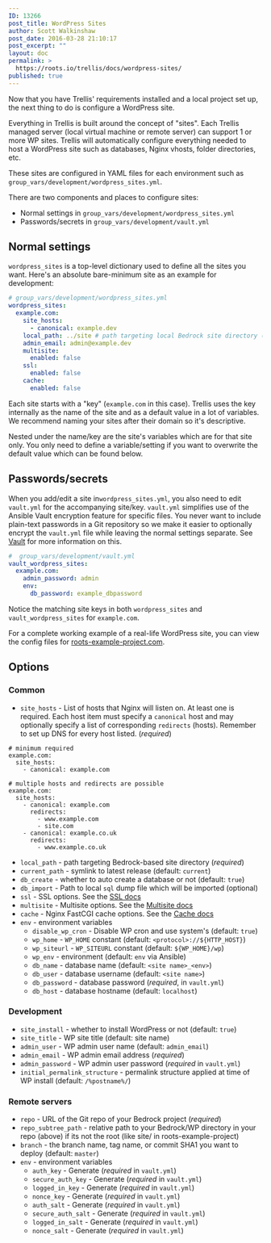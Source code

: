 ```yaml
---
ID: 13266
post_title: WordPress Sites
author: Scott Walkinshaw
post_date: 2016-03-28 21:10:17
post_excerpt: ""
layout: doc
permalink: >
  https://roots.io/trellis/docs/wordpress-sites/
published: true
---
```

Now that you have Trellis' requirements installed and a local project set up, the next thing to do is configure a WordPress site.

Everything in Trellis is built around the concept of "sites". Each Trellis managed server (local virtual machine or remote server) can support 1 or more WP sites. Trellis will automatically configure everything needed to host a WordPress site such as databases, Nginx vhosts, folder directories, etc.

These sites are configured in YAML files for each environment such as `group_vars/development/wordpress_sites.yml`.

There are two components and places to configure sites:

* Normal settings in `group_vars/development/wordpress_sites.yml`
* Passwords/secrets in `group_vars/development/vault.yml`

## Normal settings

`wordpress_sites` is a top-level dictionary used to define all the sites you want. Here's an absolute bare-minimum site as an example for development:

```yaml
# group_vars/development/wordpress_sites.yml
wordpress_sites:
  example.com:
    site_hosts:
      - canonical: example.dev
    local_path: ../site # path targeting local Bedrock site directory (relative to Ansible root)
    admin_email: admin@example.dev
    multisite:
      enabled: false
    ssl:
      enabled: false
    cache:
      enabled: false
```

Each site starts with a "key" (`example.com` in this case). Trellis uses the key internally as the name of the site and as a default value in a lot of variables. We recommend naming your sites after their domain so it's descriptive.

Nested under the name/key are the site's variables which are for that site only. You only need to define a variable/setting if you want to overwrite the default value which can be found below.

## Passwords/secrets

When you add/edit a site in`wordpress_sites.yml`, you also need to edit `vault.yml` for the accompanying site/key. `vault.yml` simplifies use of the Ansible Vault encryption feature for specific files. You never want to include plain-text passwords in a Git repository so we make it easier to optionally encrypt the `vault.yml` file while leaving the normal settings separate. See [Vault](https://roots.io/trellis/docs/vault/) for more information on this.

```yaml
#  group_vars/development/vault.yml
vault_wordpress_sites:
  example.com:
    admin_password: admin
    env:
      db_password: example_dbpassword
```

Notice the matching site keys in both `wordpress_sites` and `vault_wordpress_sites` for `example.com`.

For a complete working example of a real-life WordPress site, you can view the config files for [roots-example-project.com](https://github.com/roots/roots-example-project.com).

## Options

### Common

* `site_hosts` - List of hosts that Nginx will listen on. At least one is required. Each host item must specify a `canonical` host and may optionally specify a list of corresponding `redirects` (hosts). Remember to set up DNS for every host listed. (*required*)

```
# minimum required
example.com:
  site_hosts:
    - canonical: example.com

# multiple hosts and redirects are possible
example.com:
  site_hosts:
    - canonical: example.com
      redirects:
        - www.example.com
        - site.com
    - canonical: example.co.uk
      redirects:
        - www.example.co.uk
```

* `local_path` - path targeting Bedrock-based site directory (*required*)
* `current_path` - symlink to latest release (default: `current`)
* `db_create` - whether to auto create a database or not (default: `true`)
* `db_import` - Path to local `sql` dump file which will be imported (optional)
* `ssl` - SSL options. See the [SSL docs](https://roots.io/trellis/docs/ssl/)
* `multisite` - Multisite options. See the [Multisite docs](https://roots.io/trellis/docs/multisite/)
* `cache` - Nginx FastCGI cache options. See the [Cache docs](https://roots.io/trellis/docs/fastcgi-caching/)
* `env` - environment variables
  * `disable_wp_cron` - Disable WP cron and use system's (default: `true`)
  * `wp_home` - `WP_HOME` constant (default: `<protocol>://${HTTP_HOST}`)
  * `wp_siteurl` - `WP_SITEURL` constant (default: `${WP_HOME}/wp`)
  * `wp_env` - environment (default: `env` via Ansible)
  * `db_name` - database name (default: `<site name>_<env>`)
  * `db_user` - database username (default: `<site name>`)
  * `db_password` - database password (*required*, in `vault.yml`)
  * `db_host` - database hostname (default: `localhost`)

### Development

* `site_install` - whether to install WordPress or not (default: `true`)
* `site_title` - WP site title (default: site name)
* `admin_user` - WP admin user name (default: `admin_email`)
* `admin_email` - WP admin email address (*required*)
* `admin_password` - WP admin user password (*required* in `vault.yml`)
* `initial_permalink_structure` - permalink structure applied at time of WP install (default: `/%postname%/`)

### Remote servers

* `repo` - URL of the Git repo of your Bedrock project (*required*)
* `repo_subtree_path` - relative path to your Bedrock/WP directory in your repo (above) if its not the root (like site/ in roots-example-project)
* `branch` - the branch name, tag name, or commit SHA1 you want to deploy (default: `master`)
* `env` - environment variables
  * `auth_key` - Generate (*required* in `vault.yml`)
  * `secure_auth_key` - Generate (*required* in `vault.yml`)
  * `logged_in_key` - Generate (*required* in `vault.yml`)
  * `nonce_key` - Generate (*required* in `vault.yml`)
  * `auth_salt` - Generate (*required* in `vault.yml`)
  * `secure_auth_salt` - Generate (*required* in `vault.yml`)
  * `logged_in_salt` - Generate (*required* in `vault.yml`)
  * `nonce_salt` - Generate (*required* in `vault.yml`)
